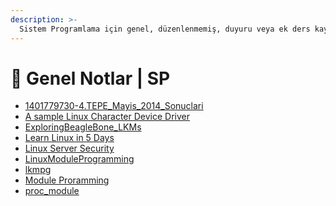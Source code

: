 ```yaml
---
description: >-
  Sistem Programlama için genel, düzenlenmemiş, duyuru veya ek ders kaynağı notları
---
```


# 📖 Genel Notlar \| SP

<!--YPackage.YGitbookIntegration-tarafından-otomatik-oluşturulmuştur-->

- [1401779730-4.TEPE_Mayis_2014_Sonuclari](1401779730-4.TEPE_Mayis_2014_Sonuclari.pdf)
- [A sample Linux Character Device Driver](A%20sample%20Linux%20Character%20Device%20Driver.pdf)
- [ExploringBeagleBone_LKMs](ExploringBeagleBone_LKMs.pdf)
- [Learn Linux in 5 Days](Learn%20Linux%20in%205%20Days.pdf)
- [Linux Server Security](Linux%20Server%20Security.pdf)
- [LinuxModuleProgramming](LinuxModuleProgramming.pdf)
- [lkmpg](lkmpg.pdf)
- [Module Proramming](Module%20Proramming.pdf)
- [proc_module](proc_module.pdf)

<!--YPackage.YGitbookIntegration-tarafından-otomatik-oluşturulmuştur-->
